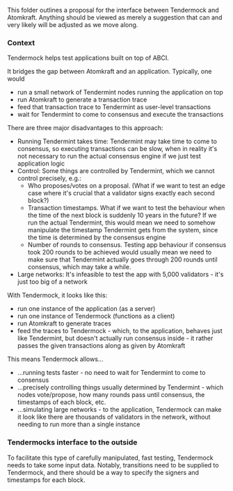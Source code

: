 This folder outlines a proposal for the interface between Tendermock and Atomkraft.
Anything should be viewed as merely a suggestion that can and very likely will be adjusted as we move along.

### Context
Tendermock helps test applications built on top of ABCI.

It bridges the gap between Atomkraft and an application.
Typically, one would
* run a small network of Tendermint nodes running the application on top
* run Atomkraft to generate a transaction trace
* feed that transaction trace to Tendermint as user-level transactions
* wait for Tendermint to come to consensus and execute the transactions

There are three major disadvantages to this approach:
* Running Tendermint takes time: Tendermint may take time to come to consensus, so executing transactions can be slow, when in reality it's not necessary to run the actual consensus engine if we just test application logic
* Control: Some things are controlled by Tendermint, which we cannot control precisely, e.g.:
    * Who proposes/votes on a proposal. (What if we want to test an edge case where it's crucial that a validator signs exactly each second block?)
    * Transaction timestamps. What if we want to test the behaviour when the time of the next block is suddenly 10 years in the future? If we run the actual Tendermint, this would mean we need to somehow manipulate the timestamp
    Tendermint gets from the system, since the time is determined by the consensus engine
    * Number of rounds to consensus. Testing app behaviour if consensus took 200 rounds to be achieved would usually mean we need to make sure that Tendermint actually goes through 200 rounds until consensus, which may take a while.
* Large networks: It's infeasible to test the app with 5,000 validators - it's just too big of a network

With Tendermock, it looks like this:
* run one instance of the application (as a server)
* run one instance of Tendermock (functions as a client)
* run Atomkraft to generate traces
* feed the traces to Tendermock - which, to the application, behaves just like Tendermint, but doesn't actually run consensus inside - it rather passes the given transactions along as given by Atomkraft
  
This means Tendermock allows...
* ...running tests faster - no need to wait for Tendermint to come to consensus
* ...precisely controlling things usually determined by Tendermint - which nodes vote/propose, how many rounds pass until consensus, the timestamps of each block, etc.
* ...simulating large networks - to the application, Tendermock can make it look like there are thousands of validators in the network, without needing to run more than a single instance

### Tendermocks interface to the outside

To facilitate this type of carefully manipulated, fast testing,
Tendermock needs to take some input data.
Notably, transitions need to be supplied to Tendermock, and there should be a way to specify the signers and timestamps for each block.

